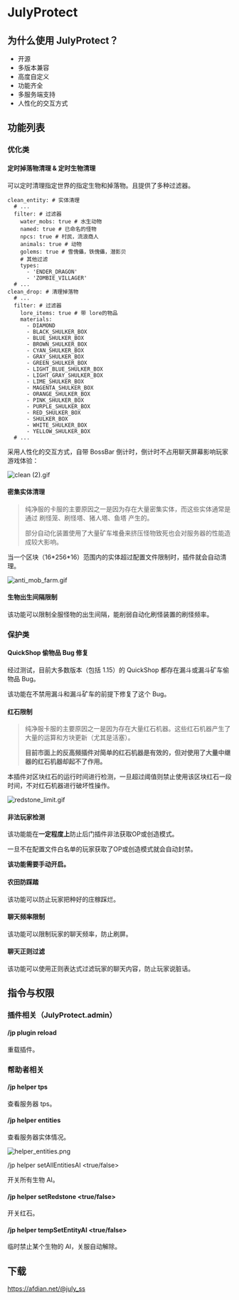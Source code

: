 # JulyProtect

## 为什么使用 JulyProtect？

* 开源
* 多版本兼容
* 高度自定义
* 功能齐全
* 多服务端支持
* 人性化的交互方式

## 功能列表

### 优化类

#### 定时掉落物清理 & 定时生物清理

可以定时清理指定世界的指定生物和掉落物。且提供了多种过滤器。

```
clean_entity: # 实体清理
  # ...
  filter: # 过滤器
    water_mobs: true # 水生动物
    named: true # 已命名的怪物
    npcs: true # 村民，流浪商人
    animals: true # 动物
    golems: true # 雪傀儡，铁傀儡，潜影贝
    # 其他过滤
    types:
      - 'ENDER_DRAGON'
      - 'ZOMBIE_VILLAGER'
  # ...
clean_drop: # 清理掉落物
  # ...
  filter: # 过滤器
    lore_items: true # 带 lore的物品
    materials:
      - DIAMOND
      - BLACK_SHULKER_BOX
      - BLUE_SHULKER_BOX
      - BROWN_SHULKER_BOX
      - CYAN_SHULKER_BOX
      - GRAY_SHULKER_BOX
      - GREEN_SHULKER_BOX
      - LIGHT_BLUE_SHULKER_BOX
      - LIGHT_GRAY_SHULKER_BOX
      - LIME_SHULKER_BOX
      - MAGENTA_SHULKER_BOX
      - ORANGE_SHULKER_BOX
      - PINK_SHULKER_BOX
      - PURPLE_SHULKER_BOX
      - RED_SHULKER_BOX
      - SHULKER_BOX
      - WHITE_SHULKER_BOX
      - YELLOW_SHULKER_BOX
  # ...
```

采用人性化的交互方式，自带 BossBar 倒计时，倒计时不占用聊天屏幕影响玩家游戏体验：

![clean (2).gif](https://i.loli.net/2020/08/10/UCogR3AIYc6fLaM.gif)

#### 密集实体清理

> 纯净服的卡服的主要原因之一是因为存在大量密集实体，而这些实体通常是通过 刷怪笼、刷怪塔、猪人塔、鱼塔  产生的。
>
> 部分自动化装置使用了大量矿车堆叠来挤压怪物致死也会对服务器的性能造成较大影响。

当一个区块（16\*256\*16）范围内的实体超过配置文件限制时，插件就会自动清理。

![anti_mob_farm.gif](https://i.loli.net/2020/08/10/AFKnWBXIc14NZie.gif)

#### 生物出生间隔限制

该功能可以限制全服怪物的出生间隔，能削弱自动化刷怪装置的刷怪频率。

### 保护类

#### QuickShop 偷物品 Bug 修复

经过测试，目前大多数版本（包括 1.15）的 QuickShop 都存在漏斗或漏斗矿车偷物品 Bug。

该功能在不禁用漏斗和漏斗矿车的前提下修复了这个 Bug。

#### 红石限制

>  纯净服卡服的主要原因之一是因为存在大量红石机器。这些红石机器产生了大量的运算和方块更新（尤其是活塞）。
>
>  **目前市面上的反高频插件对简单的红石机器是有效的，但对使用了大量中继器的红石机器却起不了作用。**

本插件对区块红石的运行时间进行检测，一旦超过阈值则禁止使用该区块红石一段时间，不对红石机器进行破坏性操作。

![redstone_limit.gif](https://i.loli.net/2020/08/10/ZLJWiGOm6jxrzSF.gif)

#### 非法玩家检测

该功能能在**一定程度上**防止后门插件非法获取OP或创造模式。

一旦不在配置文件白名单的玩家获取了OP或创造模式就会自动封禁。

**该功能需要手动开启。**

#### 农田防踩踏

该功能可以防止玩家把种好的庄稼踩烂。

#### 聊天频率限制

该功能可以限制玩家的聊天频率，防止刷屏。

#### 聊天正则过滤

该功能可以使用正则表达式过滤玩家的聊天内容，防止玩家说脏话。

## 指令与权限

### 插件相关（JulyProtect.admin）

#### /jp plugin reload
重载插件。

### 帮助者相关

#### /jp helper tps
查看服务器 tps。

#### /jp helper entities
查看服务器实体情况。

![helper_entities.png](https://i.loli.net/2020/08/10/LFdyqEUuzZNS3vc.png)

/jp helper setAllEntitiesAI <true/false>

开关所有生物 AI。

#### /jp helper setRedstone <true/false>
开关红石。

#### /jp helper tempSetEntityAI <true/false>

临时禁止某个生物的 AI，关服自动解除。

##  下载

https://afdian.net/@july_ss

